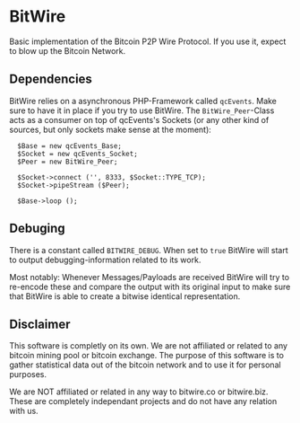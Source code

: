 # BitWire
Basic implementation of the Bitcoin P2P Wire Protocol. If you use it, expect
to blow up the Bitcoin Network.

## Dependencies
BitWire relies on a asynchronous PHP-Framework called `qcEvents`. Make sure
to have it in place if you try to use BitWire. The `BitWire_Peer`-Class acts
as a consumer on top of qcEvents's Sockets (or any other kind of sources, but
only sockets make sense at the moment):

~~~ {.php}
  $Base = new qcEvents_Base;
  $Socket = new qcEvents_Socket;
  $Peer = new BitWire_Peer;

  $Socket->connect ('', 8333, $Socket::TYPE_TCP);
  $Socket->pipeStream ($Peer);

  $Base->loop ();
~~~

## Debuging
There is a constant called `BITWIRE_DEBUG`. When set to `true` BitWire will
start to output debugging-information related to its work.

Most notably: Whenever Messages/Payloads are received BitWire will try to
re-encode these and compare the output with its original input to make sure
that BitWire is able to create a bitwise identical representation.

## Disclaimer
This software is completly on its own. We are not affiliated or related to
any bitcoin mining pool or bitcoin exchange. The purpose of this software is
to gather statistical data out of the bitcoin network and to use it for
personal purposes.

We are NOT affiliated or related in any way to bitwire.co or bitwire.biz.
These are completely independant projects and do not have any relation with
us.

